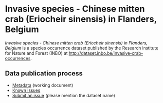 # Invasive species - Chinese mitten crab (Eriocheir sinensis) in Flanders, Belgium

*Invasive species - Chinese mitten crab (Eriocheir sinensis) in Flanders, Belgium* is a species occurrence dataset published by the Research Institute for Nature and Forest (INBO) at http://dataset.inbo.be/invasive-crab-occurrences.

## Data publication process

* [Metadata](https://docs.google.com/a/inbo.be/document/d/13N7SibIEOHM1WJQlUZ6unrP8Llj8ov6rZQbpaauItyU/edit?usp=sharing) (working document)
* [Known issues](https://github.com/LifeWatchINBO/data-publication/labels/invasive-crab-occurrences)
* [Submit an issue](https://github.com/LifeWatchINBO/data-publication/issues/new) (please mention the dataset name)

